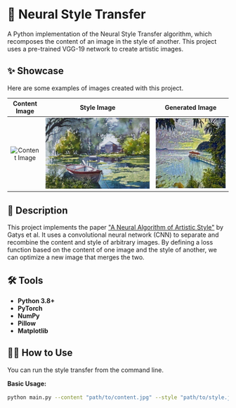 # 🎨 Neural Style Transfer

A Python implementation of the Neural Style Transfer algorithm, which recomposes the content of an image in the style of another. This project uses a pre-trained VGG-19 network to create artistic images.

## ✨ Showcase

Here are some examples of images created with this project.

| Content Image | Style Image | Generated Image |
| :-----------: | :---------: | :-------------: |
| ![Content Image](https://github.com/vivo-777/neural-style_transfer/blob/main/NST/Data/Content.jpg) | ![Style Image](NST/Data/Style.jpg) | ![Generated Image](NST/src/generated.png)

## 📖 Description

This project implements the paper ["A Neural Algorithm of Artistic Style"](https://arxiv.org/abs/1508.06576) by Gatys et al. It uses a convolutional neural network (CNN) to separate and recombine the content and style of arbitrary images. By defining a loss function based on the content of one image and the style of another, we can optimize a new image that merges the two.

## 🛠️ Tools

* **Python 3.8+**
* **PyTorch**
* **NumPy**
* **Pillow**
* **Matplotlib**

## 🏃‍♀️ How to Use

You can run the style transfer from the command line.

**Basic Usage:**
```sh
python main.py --content "path/to/content.jpg" --style "path/to/style.jpg"
